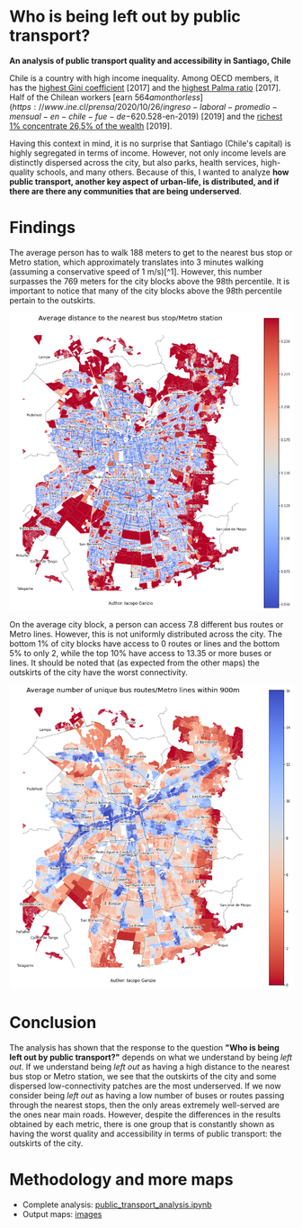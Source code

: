 # Who is being left out by public transport?
**An analysis of public transport quality and accessibility in Santiago, Chile**  

Chile is a country with high income inequality. Among OECD members, it has the [highest Gini coefficient](https://data.oecd.org/chart/6dzX) [2017] and the [highest Palma ratio](https://data.oecd.org/chart/6dzY) [2017]. Half of the Chilean workers [earn $564 a month or less](https://www.ine.cl/prensa/2020/10/26/ingreso-laboral-promedio-mensual-en-chile-fue-de-$620.528-en-2019) [2019] and the [richest 1% concentrate 26,5% of the wealth](https://repositorio.cepal.org/bitstream/handle/11362/44395/11/S1900051_es.pdf) [2019].

Having this context in mind, it is no surprise that Santiago (Chile's capital) is highly segregated in terms of income. However, not only income levels are distinctly dispersed across the city, but also parks, health services, high-quality schools, and many others. Because of this, I wanted to analyze **how public transport, another key aspect of urban-life, is distributed, and if there are there any communities that are being underserved**.

# Findings
The average person has to walk 188 meters to get to the nearest bus stop or Metro station, which approximately translates into 3 minutes walking (assuming a conservative speed of 1 m/s)[^1]. However, this number surpasses the 769 meters for the city blocks above the 98th percentile. It is important to notice that many of the city blocks above the 98th percentile pertain to the outskirts.  

![Average distance to the nearest stop or station](images/mean_distance_to_nearest.png)

On the average city block, a person can access 7.8 different bus routes or Metro lines. However, this is not uniformly distributed across the city. The bottom 1% of city blocks have access to 0 routes or lines and the bottom 5% to only 2, while the top 10% have access to 13.35 or more buses or lines. It should be noted that (as expected from the other maps) the outskirts of the city have the worst connectivity.  

![Average number of unique bus routes or Metro lines within 900m](images/mean_unique_routes.png)

# Conclusion
The analysis has shown that the response to the question **"Who is being left out by public transport?"** depends on what we understand by being *left out*. If we understand being *left out* as having a high distance to the nearest bus stop or Metro station, we see that the outskirts of the city and some dispersed low-connectivity patches are the most underserved.
If we now consider being *left out* as having a low number of buses or routes passing through the nearest stops, then the only areas extremely well-served are the ones near main roads. However, despite the differences in the results obtained by each metric, there is one group that is constantly shown as having the worst quality and accessibility in terms of public transport: the outskirts of the city.

# Methodology and more maps
- Complete analysis: [public_transport_analysis.ipynb](/public_transport_analysis.ipynb)
- Output maps: [images](/images)
